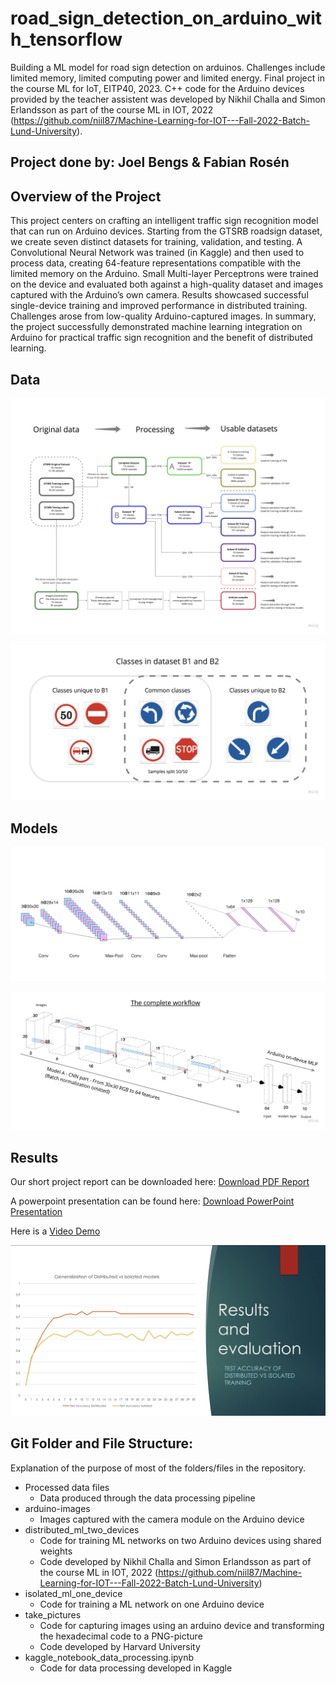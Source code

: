 # road_sign_detection_on_arduino_with_tensorflow
Building a ML model for road sign detection on arduinos. Challenges include limited memory, limited computing power and limited energy. Final project in the course ML for IoT, EITP40, 2023. C++ code for the Arduino devices provided by the teacher assistent was developed by Nikhil Challa and Simon Erlandsson as part of the course ML in IOT, 2022 (https://github.com/niil87/Machine-Learning-for-IOT---Fall-2022-Batch-Lund-University). 

## Project done by: Joel Bengs & Fabian Rosén

## Overview of the Project
This project centers on crafting an intelligent traffic sign recognition model that can run on Arduino devices. Starting from the GTSRB roadsign dataset, we create seven distinct datasets for training, validation, and testing. A Convolutional Neural Network was trained (in Kaggle) and then used to process data, creating 64-feature representations compatible with the limited memory on the Arduino. Small Multi-layer Perceptrons were trained on the device and evaluated both against a high-quality dataset and images captured with the Arduino’s own camera.
Results showcased successful single-device training and improved performance in distributed training. Challenges arose from low-quality Arduino-captured images. In summary, the project successfully demonstrated machine learning integration on Arduino for practical traffic sign recognition and the benefit of distributed learning.

## Data
![Dataset Creation](./assets/dataset_creation.jpg)

![Classes](./assets/classes.jpg)

## Models
![Model A](./assets/model_a.png)

![Model complete](./assets/model_complete.jpg)

## Results
Our short project report can be downloaded here: [Download PDF Report](./assets/report.pdf)

A powerpoint presentation can be found here: [Download PowerPoint Presentation](./assets/presentation.pptx)

Here is a [Video Demo](https://youtu.be/5cZI-IUS61U)

![Results 3](./assets/results_3.png)

## Git Folder and File Structure:
Explanation of the purpose of most of the folders/files in the repository.
- Processed data files
  - Data produced through the data processing pipeline
- arduino-images
  - Images captured with the camera module on the Arduino device
- distributed_ml_two_devices
  - Code for training ML networks on two Arduino devices using shared weights
  - Code developed by Nikhil Challa and Simon Erlandsson as part of the course ML in IOT, 2022 (https://github.com/niil87/Machine-Learning-for-IOT---Fall-2022-Batch-Lund-University)
- isolated_ml_one_device
  - Code for training a ML network on one Arduino device
- take_pictures
  - Code for capturing images using an arduino device and transforming the hexadecimal code to a PNG-picture
  - Code developed by Harvard University
- kaggle_notebook_data_processing.ipynb
  - Code for data processing developed in Kaggle
